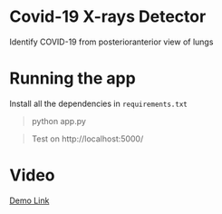 # Covid-19 X-rays Detector

Identify COVID-19 from posterioranterior view of lungs  

# Running the app
Install all the dependencies in `requirements.txt`

> python app.py

> Test on http://localhost:5000/

# Video
[Demo Link](https://youtu.be/r3Tc8-9dWqQ)